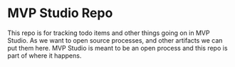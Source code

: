 # MVP Studio Repo

This repo is for tracking todo items and other things going on in MVP Studio.
As we want to open source processes, and other artifacts we can put them here.
MVP Studio is meant to be an open process and this repo is part of where it happens.